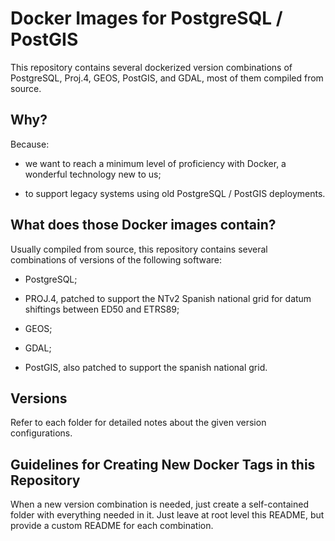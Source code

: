 Docker Images for PostgreSQL / PostGIS
======================================

This repository contains several dockerized version combinations of PostgreSQL, Proj.4, GEOS, PostGIS, and GDAL, most of them compiled from source.

Why?
----
Because:

- we want to reach a minimum level of proficiency with Docker, a wonderful technology new to us;

- to support legacy systems using old PostgreSQL / PostGIS deployments.

What does those Docker images contain?
--------------------------------------
Usually compiled from source, this repository contains several combinations of versions of the following software:

- PostgreSQL;

- PROJ.4, patched to support the NTv2 Spanish national grid for datum shiftings between ED50 and ETRS89;

- GEOS;

- GDAL;

- PostGIS, also patched to support the spanish national grid.

Versions
--------
Refer to each folder for detailed notes about the given version configurations.

Guidelines for Creating New Docker Tags in this Repository
----------------------------------------------------------
When a new version combination is needed, just create a self-contained folder with everything needed in it. Just leave at root level this README, but provide a custom README for each combination.
